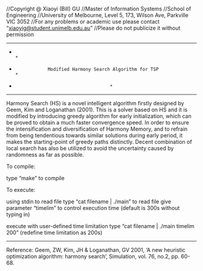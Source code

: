 //Copyright @ Xiaoyi (Bill) GU
//Master of Information Systems
//School of Engineering
//University of Melbourne, Level 5, 173, Wilson Ave, Parkville VIC 3052
//For any problems or academic use please contact                                  
“xiaoyig@student.unimelb.edu.au”
//Please do not publicize it without permission

*****************************************************************************
*                                                                           *
*                 Modified Harmony Search Algorithm for TSP                 *
*                                        *
*****************************************************************************

Harmony Search (HS) is a novel intelligent algorithm firstly designed by Geem, Kim and Loganathan (2001). This is a solver based on HS and it is modified by introducing greedy algorithm for early initialization, which can be proved to obtain a much faster convergence speed. In order to ensure the intensification and diversification of Harmony Memory, and to refrain from being tendentious towards similar solutions during early period, it makes the starting-point of greedy paths distinctly. Decent combination of local search has also be utilized to avoid the uncertainty caused by randomness as far as possible. 


To compile:

type “make” to compile

To execute:

using stdin to read file
type “cat filename | ./main” to read file
give parameter “timelim” to control execution time (default is 300s without typing in)

execute with user-defined time limitation
type “cat filename | ./main timelim 200” (redefine time limitation as 200s)


*****************************************************************************
Reference:
Geem, ZW, Kim, JH & Loganathan, GV 2001, ‘A new heuristic optimization algorithm: harmony search’, Simulation, vol. 76, no.2, pp. 60-68.


